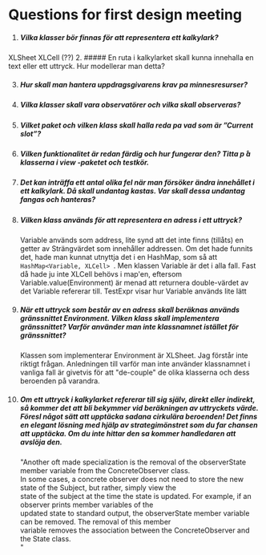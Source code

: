 # Questions for first design meeting

1.  ##### Vilka klasser bör finnas för att representera ett kalkylark?
XLSheet
XLCell (??)
2.  ##### En ruta i kalkylarket skall kunna innehalla en text eller ett uttryck. Hur modellerar man detta?

3.  ##### Hur skall man hantera uppdragsgivarens krav pa minnesresurser?

4.  ##### Vilka klasser skall vara observatörer och vilka skall observeras?

5.  ##### Vilket paket och vilken klass skall halla reda pa vad som är ”Current slot”?

6.  ##### Vilken funktionalitet är redan färdig och hur fungerar den? Titta p ̊a klasserna i view -paketet och testkör.

7.  ##### Det kan inträffa ett antal olika fel när man försöker ändra innehållet i ett kalkylark. Då skall undantag kastas. Var skall dessa undantag fangas och hanteras? 
    
8.  ##### Vilken klass används för att representera en adress i ett uttryck?
    Variable används som address, lite synd att det inte finns (tillåts) en getter av Strängvärdet som innehåller addressen.
    Om det hade funnits det, hade man kunnat utnyttja det i en HashMap, som så att ```HashMap<Variable, XLCell> ```. Men 
    klassen Variable är det i alla fall. Fast då hade ju inte XLCell behövs i map'en, eftersom Variable.value(Environment)
    är menad att returnera double-värdet av det Variable refererar till. TestExpr visar hur Variable används lite lätt

9.  ##### När ett uttryck som består av en adress skall beräknas används gränssnittet Environment. Vilken  klass  skall  implementera  gränssnittet?  Varför  använder  man  inte  klassnamnet  istället  för gränssnittet?
    Klassen som implementerar Environment är XLSheet. 
    Jag förstår inte riktigt frågan. Anledningen till varför man inte använder klassnamnet i vanliga fall är givetvis för att "de-couple"
    de olika klasserna och dess beroenden på varandra.
    
10. ##### Om  ett  uttryck  i  kalkylarket  refererar  till  sig  själv,  direkt  eller  indirekt,  så kommer  det  att  bli bekymmer vid beräkningen av uttryckets värde. Föresl något sätt att upptäcka sadana cirkulära beroenden! Det  finns  en  elegant  lösning  med  hjälp  av  strategimönstret  som  du far  chansen  att upptäcka.     Om du inte hittar den sa kommer handledaren att avslöja den.
    
    "Another oft made specialization is the removal of the observerState member variable from the ConcreteObserver class. <br>
    In some cases, a concrete observer does not need to store the new state of the Subject, but rather, simply view the <br>
    state of the subject at the time the state is updated. For example, if an observer prints member variables of the<br>
    updated state to standard output, the observerState member variable can be removed. The removal of this member<br>
    variable removes the association between the ConcreteObserver and the State class.<br>"
